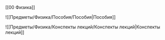 [[00 Физика]]

![[Предметы/Физика/Пособия/Пособия|Пособия]]

![[Предметы/Физика/Конспекты лекций/Конспекты лекций|Конспекты лекций]]

